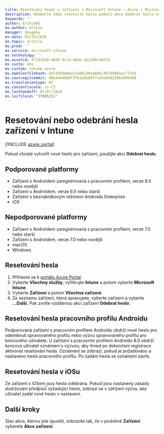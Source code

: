 ```yaml
---
title: Resetování hesel u zařízení v Microsoft Intune – Azure | Microsoft Docs
description: Odeberte nebo resetujte heslo pomocí akce Odebrat heslo na zařízeních v Intune, která spravujete nebo monitorujete.
keywords: ''
author: ErikjeMS
ms.author: erikje
manager: dougeby
ms.date: 03/29/2018
ms.topic: article
ms.prod: ''
ms.service: microsoft-intune
ms.technology: ''
ms.assetid: 47181d19-4049-4c7a-a8de-422206c4027e
ms.suite: ems
ms.custom: intune-azure
ms.openlocfilehash: dd743bdb0eaf2e00c50aab85c497dd00aac773ed
ms.sourcegitcommit: 98b444468df3fb2a6e8977ce5eb9d238610d4398
ms.translationtype: HT
ms.contentlocale: cs-CZ
ms.lasthandoff: 07/07/2018
ms.locfileid: "37905151"
---
```

# <a name="reset-or-remove-a-device-passcode-in-intune"></a>Resetování nebo odebrání hesla zařízení v Intune

[!INCLUDE [azure_portal](./includes/azure_portal.md)]

Pokud chcete vytvořit nové heslo pro zařízení, použijte akci **Odebrat heslo**.

## <a name="supported-platforms"></a>Podporované platformy

- Zařízení s Androidem zaregistrovaná s pracovním profilem, verze 8.0 nebo novější
- Zařízení s Androidem, verze 6.0 nebo starší
- Zařízení s beznabídkovým režimem Androidu Enterprise
- iOS 
     
## <a name="unsupported-platforms"></a>Nepodporované platformy

- Zařízení s Androidem zaregistrovaná s pracovním profilem, verze 7.0 nebo starší
- Zařízení s Androidem, verze 7.0 nebo novější
- macOS
- Windows

## <a name="reset-a-passcode"></a>Resetování hesla

1. Přihlaste se k [portálu Azure Portal](https://portal.azure.com).
2. Vyberte **Všechny služby**, vyfiltrujte **Intune** a potom vyberte **Microsoft Intune**.
3. Vyberte **Zařízení** a potom **Všechna zařízení**.
4. Ze seznamu zařízení, která spravujete, vyberte zařízení a vyberte **...Další**. Pak zvolte vzdálenou akci zařízení **Odebrat heslo**.

## <a name="resetting-android-work-profile-passcodes"></a>Resetování hesla pracovního profilu Androidu

Podporovaná zařízení s pracovním profilem Androidu obdrží nové heslo pro odemknutí spravovaného profilu nebo výzvu spravovaného profilu pro koncového uživatele. U zařízení s pracovním profilem Androidu 8.0 obdrží koncový uživatel oznámení s výzvou, aby ihned po dokončení registrace aktivoval resetování hesla. Oznámení se zobrazí, pokud je požadováno a nastaveno heslo pracovního profilu. Po zadání hesla se oznámení zavře.

## <a name="resetting-ios-passcodes"></a>Resetování hesla v iOSu

Ze zařízení s iOSem jsou hesla odebrána. Pokud jsou nastaveny zásady dodržování předpisů vyžadující heslo, zobrazí se v zařízení výzva, aby uživatel zadal nové heslo v nastavení. 

## <a name="next-steps"></a>Další kroky

Stav akce, kterou jste spustili, zobrazíte tak, že v podokně **Zařízení** vyberete **Akce zařízení**.
